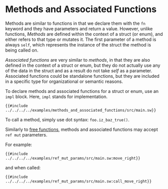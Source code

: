 # Methods and Associated Functions

<!-- This section should explain methods & associated functions in Sway -->
<!-- methods_af:example:start -->
Methods are similar to functions in that we declare them with the `fn` keyword and they have parameters and return a value. However, unlike functions, _Methods_ are defined within the context of a struct (or enum), and either refers to that type or mutates it. The first parameter of a method is always `self`, which represents the instance of the struct the method is being called on.

_Associated functions_ are very similar to _methods_, in that they are also defined in the context of a struct or enum, but they do not actually use any of the data in the struct and as a result do not take _self_ as a parameter. Associated functions could be standalone functions, but they are included in a specific type for organizational or semantic reasons.

To declare methods and associated functions for a struct or enum, use an `impl` block. Here, `impl` stands for implementation.
<!-- methods_af:example:end -->

```sway
{{#include ../../../../examples/methods_and_associated_functions/src/main.sw}}
```

<!-- This section should explain how to call a method -->
<!-- call_method:example:start -->
To call a method, simply use dot syntax: `foo.iz_baz_true()`.
<!-- call_method:example:end -->

<!-- This section should explain how methods + assoc. fns can accept `ref mut` params -->
<!-- ref_mut:example:start -->
Similarly to [free functions](functions.md), methods and associated functions may accept `ref mut` parameters.
<!-- ref_mut:example:end -->

For example:

```sway
{{#include ../../../../examples/ref_mut_params/src/main.sw:move_right}}
```

and when called:

```sway
{{#include ../../../../examples/ref_mut_params/src/main.sw:call_move_right}}
```
